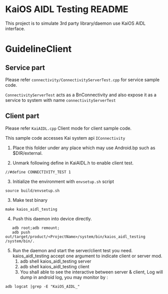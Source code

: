 <!-- (c) 2020 KAI OS TECHNOLOGIES (HONG KONG) LIMITED All rights reserved. This
 * file or any portion thereof may not be reproduced or used in any manner
 * whatsoever without the express written permission of KAI OS TECHNOLOGIES
 * (HONG KONG) LIMITED. KaiOS is the trademark of KAI OS TECHNOLOGIES (HONG KONG)
 * LIMITED or its affiliate company and may be registered in some jurisdictions.
 * All other trademarks are the property of their respective owners.
 -->

# KaiOS AIDL Testing README
This project is to simulate 3rd party library/daemon use KaiOS AIDL interface.

# GuidelineClient

## Service part
Please refer `connectivity/ConnectivityServerTest.cpp` for service sample code.

`ConnectivityServerTest` acts as a BnConnectivity and also expose it as a service to system with name `connectivityServerTest`

## Client part
Please refer `KaiAIDL.cpp` Client mode for client sample code.

This sample code accesses Kai system api `IConnectivity`

1. Place this folder under any place which may use Android.bp such as $DIR/external.

2. Unmark following define in KaiAIDL.h to enable client test.
```
//#define CONNECTIVITY_TEST 1
```

3. Initialize the environment with `envsetup.sh` script
```
source build/envsetup.sh
```

3. Make test binary
```
make kaios_aidl_testing
```

4. Push this daemon into device directly.
```
   adb root;adb remount;
   adb push out/target/product/<ProjectName>/system/bin/kaios_aidl_testing /system/bin/.
```
5. Run the daemon and start the server/client test you need.
   kaios_aidl_testing accept one argument to indicate client or server mod.
   1. adb shell kaios_aidl_testing server
   2. adb shell kaios_aidl_testing client
   3. You shall able to see the interactive between server & client,
      Log will dump in android log, you may monitor by :
```
adb logcat |grep -E "KaiOS_AIDL_"
```
